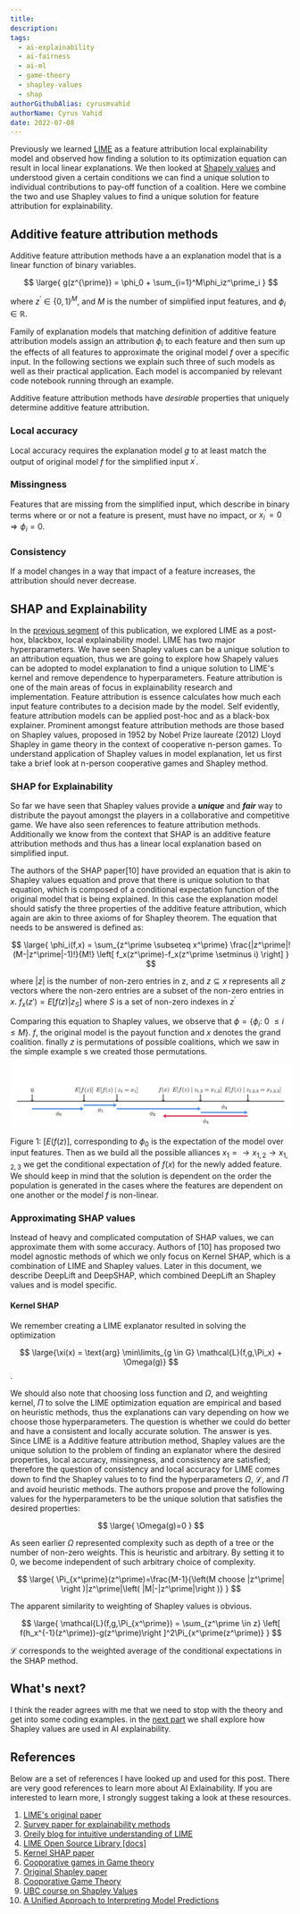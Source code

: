 ```yaml
---
title:
description:
tags:
  - ai-explainability
  - ai-fairness
  - ai-ml
  - game-theory
  - shapley-values
  - shap
authorGithubAlias: cyrusmvahid
authorName: Cyrus Vahid
date: 2022-07-08
---
```


Previously we learned [LIME](/posts/ai-explainability/02-lime.md) as a feature attribution local explainability model and observed how finding a solution to its optimization equation can result in local linear explanations. We then looked at [Shapely values](05-shapley-values.md) and understood given a certain conditions we can find a unique solution to individual contributions to pay-off function of a coalition. Here we combine the two and use Shapley values to find a unique solution for feature attribution for explainability.

## Additive feature attribution methods

Additive feature attribution methods have a an explanation model that is a linear function of binary variables.

$$
\large{
g(z^{\prime}) = \phi_0 + \sum_{i=1}^M\phi_iz^\prime_i
}
$$

where $z^\prime \in \{0,1\}^M$, and $M$ is the number of simplified input features, and $\phi_i \in \mathbb{R}$.

Family of explanation models that matching definition of additive feature attribution models assign an attribution $\phi_i$ to each feature and then sum up the effects of all features to approximate the original model $f$ over a specific input. In the following sections we explain such three of such models as well as their practical application. Each model is accompanied by relevant code notebook running through an example.

Additive feature attribution methods have *desirable* properties that uniquely determine additive feature attribution.

### Local accuracy

Local accuracy requires the explanation model $g$ to at least match the output of original model $f$ for the simplified input $x^\prime$.

### Missingness

Features that are missing from the simplified input, which describe in binary terms where or or not a feature is present, must have no impact, or $x_i^\prime = 0 \Rightarrow \phi_i=0$.

### Consistency

If a model changes in a way that impact of a feature increases, the attribution should never decrease.

## SHAP and Explainability

In the [previous segment](/posts/ai-explainability/02-lime) of this publication, we explored LIME as a post-hox, blackbox, local explainability model. LIME has two major hyperparameters. We have seen Shapley values can be a unique solution to an attribution equation, thus we are going to explore how Shapely values can be adopted to model explanation to find a unique solution to LIME's kernel and remove dependence to hyperparameters.
Feature attribution is one of the main areas of focus in explainability research and implementation. Feature attribution is essence calculates how much each input feature contributes to a decision made by the model. Self evidently, feature attribution models can be applied post-hoc and as a black-box explainer. Prominent amongst feature attribution methods are those based on Shapley values, proposed in 1952 by Nobel Prize laureate (2012) Lloyd Shapley in game theory in the context of cooperative n-person games. To understand application of Shapley values in model explanation, let us first take a brief look at n-person cooperative games and Shapley method.

### SHAP for Explainability

So far we have seen that Shapley values provide a ***unique*** and ***fair*** way to distribute the payout amongst the players in a collaborative and competitive game. We have also seen references to feature attribution methods. Additionally we know from the context that SHAP is an additive feature attribution methods and thus has a linear local explanation based on simplified input.

The authors of the SHAP paper[10] have provided an equation that is akin to Shapley values equation and prove that there is unique solution to that equation, which is composed of a conditional expectation function of the original model that is being explained. In this case the explanation model should satisfy the three properties of the additive feature attribution, which again are akin to three axioms of for Shapley theorem. The equation that needs to be answered is defined as:

$$
\large{
\phi_i(f,x) = \sum_{z^\prime \subseteq x^\prime} \frac{|z^\prime|!(M-|z^\prime|-1)!}{M!} \left[ f_x(z^\prime)-f_x(z^\prime \setminus i) \right]
}
$$

where $|z|$ is the number of non-zero entries in z, and $z \subseteq x$ represents all $z$ vectors where the non-zero entries are a subset of the non-zero entries in $x$. $f_x(z\prime) = E \left[ f(z) | z_S\right]$ where $S$ is a set of non-zero indexes in $z^\prime$

Comparing this equation to Shapley values, we observe that $\phi = \{\phi_i:\ 0\ \leq i\ \leq M\}$. $f$, the original model is the payout function and $x$ denotes the grand coalition. finally $z$ is permutations of possible coalitions, which we saw in the simple example s we created those permutations.

![SHAP](images/SHAP.png)

Figure 1: $[E(f(z)]$, corresponding to $\phi_0$ is the expectation of the model over input features. Then as we build all the possible alliances $x_1 = \rightarrow x_{1,2} \rightarrow x_{1,2,3}$ we get the conditional expectation  of $f(x)$ for the newly added feature. We should keep in mind that the solution is dependent on the order the population is generated in the cases where the features are dependent on one another or the model $f$ is non-linear.

### Approximating SHAP values

Instead of heavy and complicated computation of SHAP values, we can approximate them with some accuracy. Authors of [10] has proposed two model agnostic methods of which we only focus on Kernel SHAP, which is a combination of LIME and Shapley values. Later in this document, we describe DeepLift and DeepSHAP, which combined DeepLift an Shapley values and is model specific.

#### Kernel SHAP

We remember creating a LIME explanator resulted in solving the optimization 

$$
\large{\xi(x) = \text{arg} \min\limits_{g \in G} \mathcal{L}(f,g,\Pi_x) + \Omega(g)}
$$.

We should also note that choosing loss function and $\Omega$, and weighting kernel, $\Pi$ to solve the LIME optimization equation are empirical and based on heuristic methods, thus the explanations can vary depending on how we choose those hyperparameters. The question is whether we could do better and have a consistent and locally accurate solution. The answer is yes. Since LIME is a Additive feature attribution method, Shapley values are the unique solution to the problem of finding an explanator where the desired properties, local accuracy, missingness, and consistency are satisfied; therefore the question of consistency and local accuracy for LIME comes down to find the Shapley values to to find the hyperparameters $\Omega$, $\mathcal{L}$, and $\Pi$ and avoid heuristic methods.
The authors propose and prove the following values for the hyperparameters to be the unique solution that satisfies the desired properties:

$$
\large{
\Omega(g)=0
}
$$

As seen earlier $\Omega$ represented complexity such as depth of a tree or the number of non-zero weights. This is heuristic and arbitrary. By setting it to $0$, we become independent of such arbitrary choice of complexity.

$$
\large{
\Pi_{x^\prime}(z^\prime)=\frac{M-1}{\left(M choose |z^\prime| \right )|z^\prime|\left( |M|-|z^\prime|\right )}
}
$$

The apparent similarity to weighting of Shapley values is obvious.

$$
\large{
\mathcal{L}(f,g,\Pi_{x^\prime}) = \sum_{z^\prime \in z} \left[ f(h_x^{-1}(z^\prime))-g(z^\prime)\right ]^2\Pi_{x^\prime(z^\prime)}
}
$$

$\mathcal{L}$ corresponds to the weighted average of the conditional expectations in the SHAP method.

## What's next?

I think the reader agrees with me that we need to stop with the theory and get into some coding examples. in the [next part](/posts/ai-explainability/06-shap-tutorial) we shall explore how Shapley values are used in AI explainability.

## References

Below are a set of references I have looked up and used for this post. There are very good references to learn more about AI Exlainability. If you are interested to learn more, I strongly suggest taking a look at these resources.

1. [LIME's original paper](https://arxiv.org/pdf/1602.04938v1.pdf)
2. [Survey paper for explainability methods](https://arxiv.org/pdf/2011.07876.pdf)
3. [Oreily blog for intuitive understanding of LIME](https://www.oreilly.com/content/introduction-to-local-interpretable-model-agnostic-explanations-lime/)
4. [LIME Open Source Library [docs]](https://github.com/marcotcr/lime/tree/master/doc/notebooks)
5. [Kernel SHAP paper](https://arxiv.org/pdf/1705.07874.pdf)
6. [Cooporative games in Game theory](https://vknight.org/Year_3_game_theory_course/Content/Chapter_16_Cooperative_games/)
7. [Original Shapley paper](https://www.rand.org/content/dam/rand/pubs/papers/2021/P295.pdf)
8. [Cooporative Game Theory](https://www.wifa.uni-leipzig.de/fileadmin/Fakultät_Wifa/Institut_für_Theoretische_Volkswirtschaftslehre/Professur_Mikroökonomik/Cooperative_game_theory/B1_gl.pdf)
9. [UBC course on Shapley Values](https://www.youtube.com/watch?v=9OFMRiAVH-w)
10. [A Unified Approach to Interpreting Model Predictions](https://arxiv.org/pdf/1705.07874.pdf)

